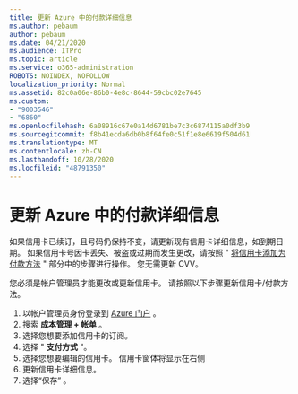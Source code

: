 ```yaml
---
title: 更新 Azure 中的付款详细信息
ms.author: pebaum
author: pebaum
ms.date: 04/21/2020
ms.audience: ITPro
ms.topic: article
ms.service: o365-administration
ROBOTS: NOINDEX, NOFOLLOW
localization_priority: Normal
ms.assetid: 82c0a06e-86b0-4e8c-8644-59cbc02e7645
ms.custom:
- "9003546"
- "6860"
ms.openlocfilehash: 6a08916c67e0a14d6781be7c3c6874115a0df3b9
ms.sourcegitcommit: f8b41ecda6db0b8f64fe0c51f1e8e6619f504d61
ms.translationtype: MT
ms.contentlocale: zh-CN
ms.lasthandoff: 10/28/2020
ms.locfileid: "48791350"
---
```

# <a name="update-payment-details-in-azure"></a>更新 Azure 中的付款详细信息

如果信用卡已续订，且号码仍保持不变，请更新现有信用卡详细信息，如到期日期。 如果信用卡号因卡丢失、被盗或过期而发生更改，请按照 " [将信用卡添加为付款方法](https://docs.microsoft.com/azure/cost-management-billing/manage/change-credit-card?WT.mc_id=Portal-Microsoft_Azure_Support#addcard) " 部分中的步骤进行操作。 您无需更新 CVV。

您必须是帐户管理员才能更改或更新信用卡。 请按照以下步骤更新信用卡/付款方法。

1. 以帐户管理员身份登录到 [Azure 门户](https://portal.azure.com/) 。
2. 搜索 **成本管理 + 帐单** 。
3. 选择您想要添加信用卡的订阅。
4. 选择 " **支付方式** "。
5. 选择您想要编辑的信用卡。 信用卡窗体将显示在右侧
6. 更新信用卡详细信息。
7. 选择“保存”  。
